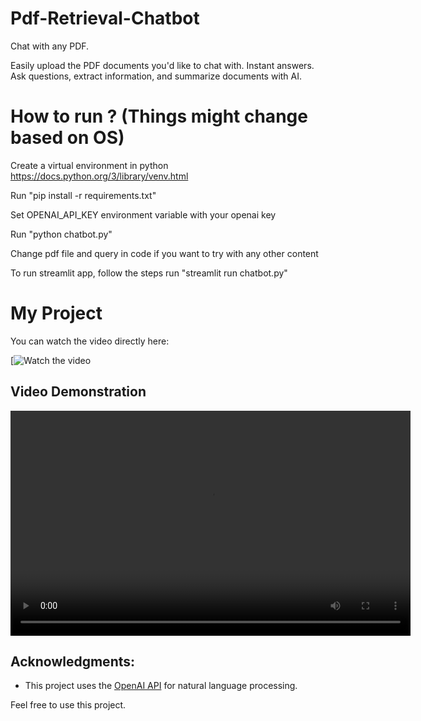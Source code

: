 # Pdf-Retrieval-Chatbot


Chat with any PDF.

Easily upload the PDF documents you'd like to chat with. Instant answers. Ask questions, extract information, and summarize documents with AI.

# How to run ? (Things might change based on OS)
Create a virtual environment in python https://docs.python.org/3/library/venv.html

Run "pip install -r requirements.txt"

Set OPENAI_API_KEY environment variable with your openai key

Run "python chatbot.py"

Change pdf file and query in code if you want to try with any other content

To run streamlit app, follow the steps run "streamlit run chatbot.py"

# My Project

You can watch the video directly here:

[![Watch the video](https://github.com/Versha111/Pdf-Retrieval-Chatbot/releases/tag/chatbot)



## Video Demonstration

<video width="640" height="360" controls>
  <source src="https://github.com/Versha111/Pdf-Retrieval-Chatbot/releases/download/chatbot/streamlit-mepdf1-2024-07-15-11-07-41%20-%20Copy.webm" type="video/webm">
  Your browser does not support the video tag.
</video>



## Acknowledgments:
- This project uses the [OpenAI API](https://openai.com) for natural language processing.

Feel free to use this project.


